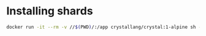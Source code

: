 # Installing shards

```bash
docker run -it --rm -v //$(PWD)/:/app crystallang/crystal:1-alpine sh -c "shards install"
```
